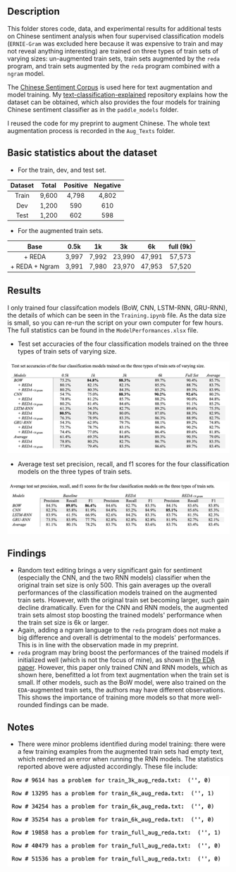 ## Description

This folder stores code, data, and experimental results for additional tests on Chinese sentiment analysis when four supervised classification models (`ERNIE-Gram` was excluded here because it was expensive to train and may not reveal anything interesting) are trained on three types of train sets of varying sizes: un-augmented train sets, train sets augmented by the `reda` program, and train sets augmented by the `reda` program combined with a `ngram` model. 

The [Chinese Sentiment Corpus](https://ccc.inaoep.mx/~villasen/bib/An%20empirical%20study%20of%20sentiment%20analysis%20for%20chinese%20documents.pdf) is used here for text augmentation and model training. My [text-classification-explained](https://github.com/jaaack-wang/text-classification-explained) repository explains how the dataset can be obtained, which also provides the four models for training Chinese sentiment classifier as in the `paddle_models` folder.

I reused the code for my preprint to augment Chinese. The whole text augmentation process is recorded in the `Aug_Texts` folder. 


## Basic statistics about the dataset

- For the train, dev, and test set.

| Dataset | Total | Positive| Negative | 
| :---: | :---: | :---: | :---: |
| Train | 9,600 | 4,798 | 4,802 | 
| Dev | 1,200 | 590 | 610 | 
| Test | 1,200 | 602 | 598 | 


- For the augmented train sets.

| Base | 0.5k | 1k | 3k| 6k| full (9k)|
| :---: | :---: | :---: | :---: | :---: | :---: |
| + REDA | 3,997 | 7,992 | 23,990 | 47,991 | 57,573 |
| + REDA + Ngram | 3,991 | 7,980 | 23,970 | 47,953 | 57,520 |


## Results

I only trained four classifcation models (BoW, CNN, LSTM-RNN, GRU-RNN), the details of which can be seen in the `Training.ipynb` file. As the data size is small, so you can re-run the script on your own computer for few hours. The full statistics can be found in the `ModelPerformances.xlsx` file.

- Test set accuracies of the four classification models trained on the three types of train sets of varying size.

<p>

<img src="./imgs/accu.png">

</p>

- Average test set precision, recall, and f1 scores for the four classification models on the three types of train sets.

<p>

<img src="./imgs/pre_recall_f1.png">

</p>

## Findings

- Random text editing brings a very significant gain for sentiment (especially the CNN, and the two RNN models) classifier when the original train set size is only 500. This gain averages up the overall performances of the classification models trained on the augmented train sets. However, with the original train set becoming larger, such gain decline dramatically. Even for the CNN and RNN models, the augmented train sets almost stop boosting the trained models' performance when the train set size is 6k or larger.
- Again, adding a ngram language to the `reda` program does not make a big difference and overall is detrimental to the models' performances. This is in line with the observation made in my preprint. 
- `reda` program may bring boost the performances of the trained models if initialized well (which is not the focus of mine), as shown in [the EDA paper](https://arxiv.org/abs/1901.11196). However, this paper only trained CNN and RNN models, which as shown here, benefitted a lot from text augmentation when the train set is small. If other models, such as the BoW model, were also trained on the `EDA`-augmented train sets, the authors may have different observations. This shows the importance of training more models so that more well-rounded findings can be made. 


## Notes

- There were minor problems identified during model training: there were a few training examples from the augmented train sets had empty text, which renderred an error when running the RNN models. The statistics reported above were adjusted accordingly. These file include:

<p>
<img src="./imgs/a_problem.png"
</p>
